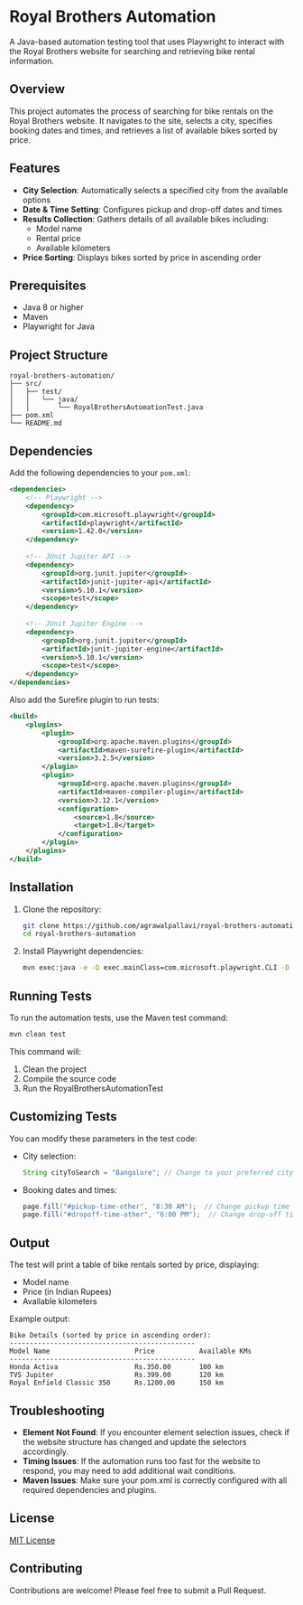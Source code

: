 # Royal Brothers Automation

A Java-based automation testing tool that uses Playwright to interact with the Royal Brothers website for searching and retrieving bike rental information.

## Overview

This project automates the process of searching for bike rentals on the Royal Brothers website. It navigates to the site, selects a city, specifies booking dates and times, and retrieves a list of available bikes sorted by price.

## Features

- **City Selection**: Automatically selects a specified city from the available options
- **Date & Time Setting**: Configures pickup and drop-off dates and times
- **Results Collection**: Gathers details of all available bikes including:
  - Model name
  - Rental price
  - Available kilometers
- **Price Sorting**: Displays bikes sorted by price in ascending order

## Prerequisites

- Java 8 or higher
- Maven
- Playwright for Java

## Project Structure

```
royal-brothers-automation/
├── src/
│   ├── test/
│   │   └── java/
│   │       └── RoyalBrothersAutomationTest.java
├── pom.xml
└── README.md
```

## Dependencies

Add the following dependencies to your `pom.xml`:

```xml
<dependencies>
    <!-- Playwright -->
    <dependency>
        <groupId>com.microsoft.playwright</groupId>
        <artifactId>playwright</artifactId>
        <version>1.42.0</version>
    </dependency>
    
    <!-- JUnit Jupiter API -->
    <dependency>
        <groupId>org.junit.jupiter</groupId>
        <artifactId>junit-jupiter-api</artifactId>
        <version>5.10.1</version>
        <scope>test</scope>
    </dependency>
    
    <!-- JUnit Jupiter Engine -->
    <dependency>
        <groupId>org.junit.jupiter</groupId>
        <artifactId>junit-jupiter-engine</artifactId>
        <version>5.10.1</version>
        <scope>test</scope>
    </dependency>
</dependencies>
```

Also add the Surefire plugin to run tests:

```xml
<build>
    <plugins>
        <plugin>
            <groupId>org.apache.maven.plugins</groupId>
            <artifactId>maven-surefire-plugin</artifactId>
            <version>3.2.5</version>
        </plugin>
        <plugin>
            <groupId>org.apache.maven.plugins</groupId>
            <artifactId>maven-compiler-plugin</artifactId>
            <version>3.12.1</version>
            <configuration>
                <source>1.8</source>
                <target>1.8</target>
            </configuration>
        </plugin>
    </plugins>
</build>
```

## Installation

1. Clone the repository:
   ```bash
   git clone https://github.com/agrawalpallavi/royal-brothers-automation.git
   cd royal-brothers-automation
   ```

2. Install Playwright dependencies:
   ```bash
   mvn exec:java -e -D exec.mainClass=com.microsoft.playwright.CLI -D exec.args="install"
   ```

## Running Tests

To run the automation tests, use the Maven test command:

```bash
mvn clean test
```

This command will:
1. Clean the project
2. Compile the source code
3. Run the RoyalBrothersAutomationTest

## Customizing Tests

You can modify these parameters in the test code:

- City selection:
  ```java
  String cityToSearch = "Bangalore"; // Change to your preferred city
  ```

- Booking dates and times:
  ```java
  page.fill("#pickup-time-other", "8:30 AM");  // Change pickup time as needed
  page.fill("#dropoff-time-other", "6:00 PM");  // Change drop-off time as needed
  ```

## Output

The test will print a table of bike rentals sorted by price, displaying:
- Model name
- Price (in Indian Rupees)
- Available kilometers

Example output:
```
Bike Details (sorted by price in ascending order):
----------------------------------------------
Model Name                     Price           Available KMs   
----------------------------------------------
Honda Activa                   Rs.350.00       100 km         
TVS Jupiter                    Rs.399.00       120 km         
Royal Enfield Classic 350      Rs.1200.00      150 km         
```

## Troubleshooting

- **Element Not Found**: If you encounter element selection issues, check if the website structure has changed and update the selectors accordingly.
- **Timing Issues**: If the automation runs too fast for the website to respond, you may need to add additional wait conditions.
- **Maven Issues**: Make sure your pom.xml is correctly configured with all required dependencies and plugins.

## License

[MIT License](LICENSE)

## Contributing

Contributions are welcome! Please feel free to submit a Pull Request.
